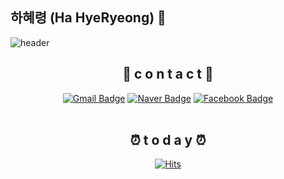 ## 하혜령 (Ha HyeRyeong) 👋 

![header](https://capsule-render.vercel.app/api?type=Waving&color=gradient&height=250&section=header&text=HyeRyeong%&fontSize=60)

<div align=center>
 
## 💌 c o n t a c t 💌

  [![Gmail Badge](https://img.shields.io/badge/Gmail-d14836?style=flat-square&amp;logo=Gmail&amp;logoColor=white&amp;link=mailto:gkgpfud1004@gmail.com)](mailto:gkgpfud1004@gmail.com)
  [![Naver Badge](https://img.shields.io/badge/Naver-03C75A?style=flat-square&amp;logo=Naver&amp;logoColor=white&amp;link=mailto:gkgpfud1004@naver.com)](mailto:gkgpfud1004@naver.com)
  [![Facebook Badge](https://img.shields.io/badge/facebook-1877f2?style=flat-square&logo=facebook&logoColor=white&link=https://www.facebook.com/profile.php?id=100035190006717)](https://www.facebook.com/profile.php?id=100035190006717)
  <br><br>
  
## ⏰ t o d a y ⏰

[![Hits](https://hits.seeyoufarm.com/api/count/incr/badge.svg?url=https%3A%2F%2Fgithub.com%2Fgkgpfud0317&count_bg=%23F3A7BB&title_bg=%23F17B96&icon=&icon_color=%23E7E7E7&title=hits&edge_flat=false)](https://hits.seeyoufarm.com) 

</div>
